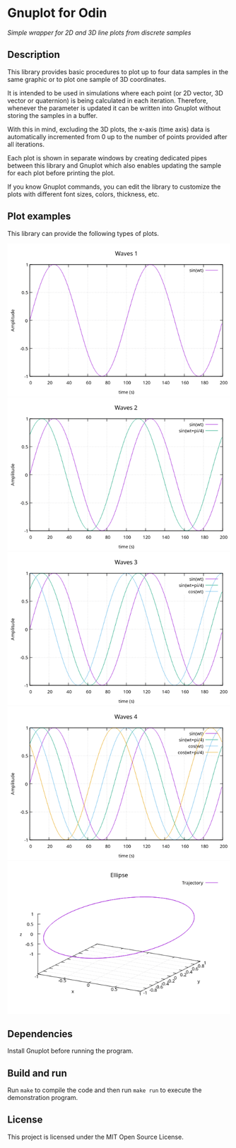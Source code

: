 # Gnuplot for Odin

*Simple wrapper for 2D and 3D line plots from discrete samples*

## Description

This library provides basic procedures to plot up to four data samples in the same graphic or to plot one sample of 3D coordinates.

It is intended to be used in simulations where each point (or 2D vector, 3D vector or quaternion) is being calculated in each iteration. Therefore, whenever the parameter is updated it can be written into Gnuplot without storing the samples in a buffer.

With this in mind, excluding the 3D plots, the x-axis (time axis) data is automatically incremented from 0 up to the number of points provided after all iterations.

Each plot is shown in separate windows by creating dedicated pipes between this library and Gnuplot which also enables updating the sample for each plot before printing the plot.

If you know Gnuplot commands, you can edit the library to customize the plots with different font sizes, colors, thickness, etc.

## Plot examples

This library can provide the following types of plots.

![ waves1 ]( plot_examples/waves1.png )
![ waves2 ]( plot_examples/waves2.png )
![ waves3 ]( plot_examples/waves3.png )
![ waves4 ]( plot_examples/waves4.png )
![ ellipse ]( plot_examples/ellipse.png )

## Dependencies

Install Gnuplot before running the program.

## Build and run

Run `make` to compile the code and then run `make run` to execute the demonstration program.

## License

This project is licensed under the MIT Open Source License.
